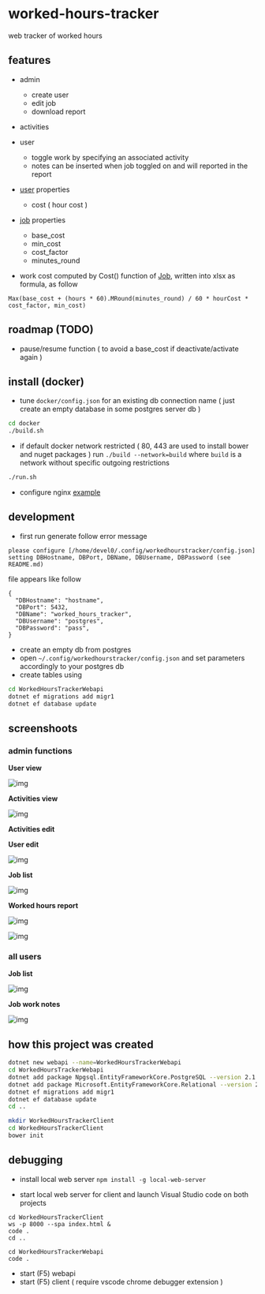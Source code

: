 # worked-hours-tracker

web tracker of worked hours

## features

- admin
  - create user
  - edit job
  - download report
- activities
- user
  - toggle work by specifying an associated activity
  - notes can be inserted when job toggled on and will reported in the report
- [user](WorkedHoursTrackerWebapi/Types/User.cs) properties
  - cost ( hour cost )
- [job](WorkedHoursTrackerWebapi/Types/Job.cs) properties
  - base_cost
  - min_cost
  - cost_factor
  - minutes_round
  
- work cost computed by Cost() function of [Job](WorkedHoursTrackerWebapi/Types/Job.cs), written into xlsx as formula, as follow

```
Max(base_cost + (hours * 60).MRound(minutes_round) / 60 * hourCost * cost_factor, min_cost)
```

## roadmap (TODO)

- pause/resume function ( to avoid a base_cost if deactivate/activate again )

## install (docker)

- tune `docker/config.json` for an existing db connection name ( just create an empty database in some postgres server db )

```sh
cd docker
./build.sh
```

- if default docker network restricted ( 80, 443 are used to install bower and nuget packages ) run `./build --network=build` where `build` is a network without specific outgoing restrictions

```sh
./run.sh
```

- configure nginx [example](https://github.com/devel0/knowledge/blob/master/webdevel/nginx-webapi-conf.md)

## development

- first run generate follow error message

```
please configure [/home/devel0/.config/workedhourstracker/config.json] setting DBHostname, DBPort, DBName, DBUsername, DBPassword (see README.md)
```

file appears like follow

```
{
  "DBHostname": "hostname",
  "DBPort": 5432,
  "DBName": "worked_hours_tracker",
  "DBUsername": "postgres",
  "DBPassword": "pass",  
}
```

- create an empty db from postgres
- open `~/.config/workedhourstracker/config.json` and set parameters accordingly to your postgres db
- create tables using

```sh
cd WorkedHoursTrackerWebapi
dotnet ef migrations add migr1
dotnet ef database update
```

## screenshoots

### admin functions

**User view**

![img](doc/Selection_095.png)

**Activities view**

![img](doc/Selection_049.png)

**Activities edit**

**User edit**

![img](doc/Selection_096.png)

**Job list**

![img](doc/Selection_097.png)

**Worked hours report**

![img](doc/Selection_051.png)

![img](doc/Selection_099.png)

### all users

**Job list**

![img](doc/Selection_100.png)

**Job work notes**

![img](doc/Selection_101.png)

## how this project was created

```sh
dotnet new webapi --name=WorkedHoursTrackerWebapi
cd WorkedHoursTrackerWebapi
dotnet add package Npgsql.EntityFrameworkCore.PostgreSQL --version 2.1.2
dotnet add package Microsoft.EntityFrameworkCore.Relational --version 2.1.3
dotnet ef migrations add migr1
dotnet ef database update
cd ..

mkdir WorkedHoursTrackerClient
cd WorkedHoursTrackerClient
bower init
```

## debugging

- install local web server `npm install -g local-web-server`

- start local web server for client and launch Visual Studio code on both projects

```
cd WorkedHoursTrackerClient
ws -p 8000 --spa index.html &
code .
cd ..

cd WorkedHoursTrackerWebapi
code .
```

- start (F5) webapi
- start (F5) client ( require vscode chrome debugger extension )
